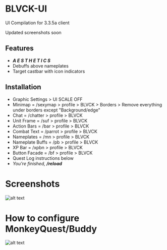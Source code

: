 # BLVCK-UI
UI Compilation for 3.3.5a client

Updated screenshots soon

## Features
- ***A E S T H E T I C S***
- Debuffs above nameplates
- Target castbar with icon indicators

## Installation
- Graphic Settings > UI SCALE OFF
- Minimap = /sexymap > profile  > BLVCK > Borders > Remove everything under borders except "Background/edge"
- Chat = /chatter > profile > BLVCK
- Unit Frame = /suf > profile > BLVCK
- Action Bars = /bar > profile > BLVCK
- Combat Text = /parrot > profile > BLVCK
- Nameplates = /mn > profile > BLVCK
- Nameplate Buffs = /pb > profile > BLVCK
- XP Bar = /xpbn > profile > BLVCK
- Button Facade = /bf > profile > BLVCK
- Quest Log instructions below
- *You're finished, **/reload***

# Screenshots
![alt text](https://i.imgur.com/B1vCACn.jpeg)

# How to configure MonkeyQuest/Buddy
![alt text](https://i.imgur.com/XMH8iUj.png)

